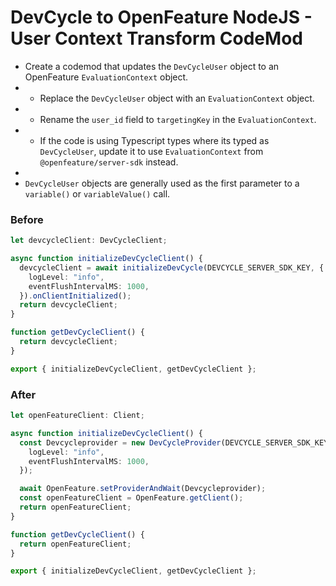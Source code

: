 # DevCycle to OpenFeature NodeJS - User Context Transform CodeMod

 * Create a codemod that updates the `DevCycleUser` object to an OpenFeature `EvaluationContext` object.
 * - Replace the `DevCycleUser` object with an `EvaluationContext` object.
 * - Rename the `user_id` field to `targetingKey` in the `EvaluationContext`.
 * - If the code is using Typescript types where its typed as `DevCycleUser`, update it to use `EvaluationContext` from `@openfeature/server-sdk` instead.
 * 
 * `DevCycleUser` objects are generally used as the first parameter to a `variable()` or `variableValue()` call.

### Before

```ts
let devcycleClient: DevCycleClient;

async function initializeDevCycleClient() {
  devcycleClient = await initializeDevCycle(DEVCYCLE_SERVER_SDK_KEY, {
    logLevel: "info",
    eventFlushIntervalMS: 1000,
  }).onClientInitialized();
  return devcycleClient;
}

function getDevCycleClient() {
  return devcycleClient;
}

export { initializeDevCycleClient, getDevCycleClient };
```

### After

```ts
let openFeatureClient: Client;

async function initializeDevCycleClient() {
  const Devcycleprovider = new DevCycleProvider(DEVCYCLE_SERVER_SDK_KEY, {
    logLevel: "info",
    eventFlushIntervalMS: 1000,
  });

  await OpenFeature.setProviderAndWait(Devcycleprovider);
  const openFeatureClient = OpenFeature.getClient();
  return openFeatureClient;
}

function getDevCycleClient() {
  return openFeatureClient;
}

export { initializeDevCycleClient, getDevCycleClient };
```
